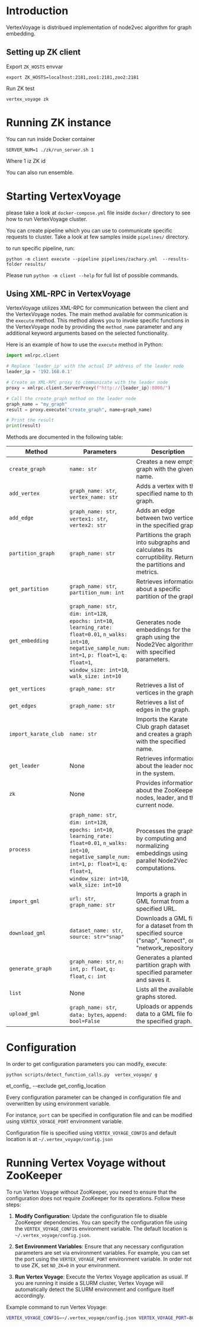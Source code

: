 
# Introduction 

VertexVoyage is distribued implementation of node2vec algorithm for graph embedding. 

## Setting up ZK client 

Export `ZK_HOSTS` envvar 

    export ZK_HOSTS=localhost:2181,zoo1:2181,zoo2:2181

Run ZK test 

    vertex_voyage zk 

# Running ZK instance 

You can run inside Docker container 

    SERVER_NUM=1 ./zk/run_server.sh 1 

Where 1 iz ZK id

You can also run ensemble. 


# Starting VertexVoyage 

please take a look at `docker-compose.yml` file inside `docker/` directory to see how to run VertexVoyage cluster. 

You can create pipeline which you can use to communicate specific requests to cluster. Take a look at few samples inside `pipelines/` directory. 

to run specific pipeline, run:

    python -m client execute --pipeline pipelines/zachary.yml  --results-folder results/

Please run `python -m client --help` for full list of possible commands. 

## Using XML-RPC in VertexVoyage

VertexVoyage utilizes XML-RPC for communication between the client and the VertexVoyage nodes. The main method available for communication is the `execute` method. This method allows you to invoke specific functions in the VertexVoyage node by providing the `method_name` parameter and any additional keyword arguments based on the selected functionality.

Here is an example of how to use the `execute` method in Python:
```py
import xmlrpc.client

# Replace 'leader_ip' with the actual IP address of the leader node
leader_ip = '192.168.0.1'

# Create an XML-RPC proxy to communicate with the leader node
proxy = xmlrpc.client.ServerProxy(f"http://{leader_ip}:8000/")

# Call the create_graph method on the leader node
graph_name = "my_graph"
result = proxy.execute("create_graph", name=graph_name)

# Print the result
print(result)
```

Methods are documented in the following table:


| **Method**            | **Parameters**                                                                                                                                           | **Description**                                                                                              |
|------------------------|-----------------------------------------------------------------------------------------------------------------------------------------------------------|--------------------------------------------------------------------------------------------------------------|
| `create_graph`        | `name: str`                                                                                                                                               | Creates a new empty graph with the given name.                                                              |
| `add_vertex`          | `graph_name: str`, `vertex_name: str`                                                                                                                     | Adds a vertex with the specified name to the graph.                                                         |
| `add_edge`            | `graph_name: str`, `vertex1: str`, `vertex2: str`                                                                                                         | Adds an edge between two vertices in the specified graph.                                                   |
| `partition_graph`     | `graph_name: str`                                                                                                                                         | Partitions the graph into subgraphs and calculates its corruptibility. Returns the partitions and metrics.  |
| `get_partition`       | `graph_name: str`, `partition_num: int`                                                                                                                   | Retrieves information about a specific partition of the graph.                                              |
| `get_embedding`       | `graph_name: str`, `dim: int=128`, `epochs: int=10`, `learning_rate: float=0.01`, `n_walks: int=10`, `negative_sample_num: int=1`, `p: float=1`, `q: float=1`, `window_size: int=10`, `walk_size: int=10` | Generates node embeddings for the graph using the Node2Vec algorithm with specified parameters.            |
| `get_vertices`        | `graph_name: str`                                                                                                                                         | Retrieves a list of vertices in the graph.                                                                  |
| `get_edges`           | `graph_name: str`                                                                                                                                         | Retrieves a list of edges in the graph.                                                                     |
| `import_karate_club`  | `name: str`                                                                                                                                               | Imports the Karate Club graph dataset and creates a graph with the specified name.                          |
| `get_leader`          | None                                                                                                                                                      | Retrieves information about the leader node in the system.                                                  |
| `zk`                  | None                                                                                                                                                      | Provides information about the ZooKeeper nodes, leader, and the current node.                               |
| `process`             | `graph_name: str`, `dim: int=128`, `epochs: int=10`, `learning_rate: float=0.01`, `n_walks: int=10`, `negative_sample_num: int=1`, `p: float=1`, `q: float=1`, `window_size: int=10`, `walk_size: int=10` | Processes the graph by computing and normalizing embeddings using parallel Node2Vec computations.           |
| `import_gml`          | `url: str`, `graph_name: str`                                                                                                                             | Imports a graph in GML format from a specified URL.                                                         |
| `download_gml`        | `dataset_name: str`, `source: str="snap"`                                                                                                                 | Downloads a GML file for a dataset from the specified source ("snap", "konect", or "network_repository").   |
| `generate_graph`      | `graph_name: str`, `n: int`, `p: float`, `q: float`, `c: int`                                                                                             | Generates a planted partition graph with specified parameters and saves it.                                 |
| `list`                | None                                                                                                                                                      | Lists all the available graphs stored.                                                                      |
| `upload_gml`          | `graph_name: str`, `data: bytes`, `append: bool=False`                                                                                                    | Uploads or appends data to a GML file for the specified graph.                                              | 


# Configuration 

In order to get configuration parameters you can modify, execute:

    python scripts/detect_function_calls.py  vertex_voyage/ g
et_config_ --exclude get_config_location

Every configuration parameter can be changed in configuration file and overwritten by using 
environment variable. 

For instance, `port` can be specified in configuration file and can be modified using `VERTEX_VOYAGE_PORT` environment variable. 

Configuration file is specified using `VERTEX_VOYAGE_CONFIG` and default location is at `~/.vertex_voyage/config.json`


# Running Vertex Voyage without ZooKeeper

To run Vertex Voyage without ZooKeeper, you need to ensure that the configuration does not require ZooKeeper for its operations. Follow these steps:

1. **Modify Configuration**: Update the configuration file to disable ZooKeeper dependencies. You can specify the configuration file using the `VERTEX_VOYAGE_CONFIG` environment variable. The default location is `~/.vertex_voyage/config.json`.

2. **Set Environment Variables**: Ensure that any necessary configuration parameters are set via environment variables. For example, you can set the port using the `VERTEX_VOYAGE_PORT` environment variable. In order not to use ZK, set `NO_ZK=0` in your environment.

3. **Run Vertex Voyage**: Execute the Vertex Voyage application as usual. If you are running it inside a SLURM cluster, Vertex Voyage will automatically detect the SLURM environment and configure itself accordingly.


Example command to run Vertex Voyage:
```sh
VERTEX_VOYAGE_CONFIG=~/.vertex_voyage/config.json VERTEX_VOYAGE_PORT=8080 vertex_voyage
```